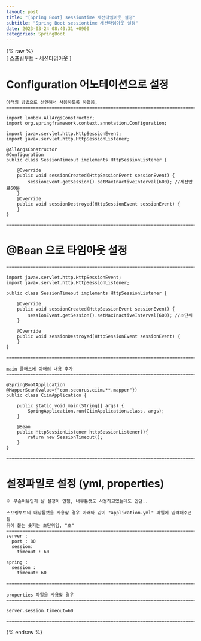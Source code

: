 ```yaml
---  
layout: post  
title: "[Spring Boot] sessiontime 세션타임아웃 설정"  
subtitle: "Spring Boot sessiontime 세션타임아웃 설정"  
date: 2023-03-24 08:40:31 +0900  
categories: SpringBoot  
---  
```

{% raw %}  
[ 스프링부트 - 세션타임아웃 ]  
  
# Configuration 어노테이션으로 설정  
  
	아래의 방법으로 선언해서 사용하도록 하였음,  
	=====================================================================================================================================================  
  
	import lombok.AllArgsConstructor;  
	import org.springframework.context.annotation.Configuration;  
  
	import javax.servlet.http.HttpSessionEvent;  
	import javax.servlet.http.HttpSessionListener;  
  
	@AllArgsConstructor  
	@Configuration  
	public class SessionTimeout implements HttpSessionListener {  
  
		@Override  
		public void sessionCreated(HttpSessionEvent sessionEvent) {  
			sessionEvent.getSession().setMaxInactiveInterval(600); //세션만료60분  
		}  
		@Override  
		public void sessionDestroyed(HttpSessionEvent sessionEvent) {  
		}  
	}  
  
	=====================================================================================================================================================  
  
# @Bean 으로 타임아웃 설정  
  
	=====================================================================================================================================================  
  
	import javax.servlet.http.HttpSessionEvent;  
	import javax.servlet.http.HttpSessionListener;  
  
	public class SessionTimeout implements HttpSessionListener {  
  
		@Override  
		public void sessionCreated(HttpSessionEvent sessionEvent) {  
			sessionEvent.getSession().setMaxInactiveInterval(600); //초단위  
		}  
  
		@Override  
		public void sessionDestroyed(HttpSessionEvent sessionEvent) {  
		}  
	}  
  
	=====================================================================================================================================================  
  
	main 클래스에 아래의 내용 추가  
	=====================================================================================================================================================  
  
	@SpringBootApplication  
	@MapperScan(value={"com.securus.ciim.**.mapper"})  
	public class CiimApplication {  
  
		public static void main(String[] args) {  
			SpringApplication.run(CiimApplication.class, args);  
		}  
  
		@Bean  
		public HttpSessionListener httpSessionListener(){  
			return new SessionTimeout();  
		}  
	}  
  
	=====================================================================================================================================================  
  
# 설정파일로 설정 (yml, properties)  
	※ 무슨이유인지 잘 설정이 안됨, 내부톰캣도 사용하고있는데도 안댐..  
  
	스프링부트의 내장톰캣을 사용할 경우 아래와 같이 "application.yml" 파일에 입력해주면 됨  
	뒤에 붙는 숫자는 초단위임, "초"  
	=====================================================================================================================================================  
	server :  
	  port : 80  
	  session:  
		timeout : 60  
  
	spring :  
	  session :  
		timeout: 60  
  
	=====================================================================================================================================================  
  
	properties 파일을 사용할 경우  
	=====================================================================================================================================================  
  
	server.session.timeout=60  
  
	=====================================================================================================================================================                           
{% endraw %}